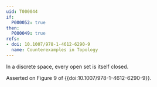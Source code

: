 ```yaml
---
uid: T000044
if:
  P000052: true
then:
  P000049: true
refs:
- doi: 10.1007/978-1-4612-6290-9
  name: Counterexamples in Topology
---
```


In a discrete space, every open set is itself closed.

Asserted on Figure 9 of {{doi:10.1007/978-1-4612-6290-9}}.
